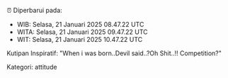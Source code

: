 ⏰ Diperbarui pada:
- WIB: Selasa, 21 Januari 2025 08.47.22 UTC
- WITA: Selasa, 21 Januari 2025 09.47.22 UTC
- WIT: Selasa, 21 Januari 2025 10.47.22 UTC

Kutipan Inspiratif:
"When i was born..Devil said..?Oh Shit..!! Competition?"


Kategori: attitude

